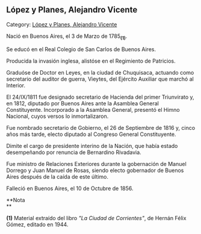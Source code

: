 ## López y Planes, Alejandro Vicente

Category: [López y Planes, Alejandro Vicente](http://descubrircorrientes.com.ar/2012/index.php/2232-biografias/l-m-n-n-o-p-q/lopez-y-planes-alejandro-vicente)

Nació en Buenos Aires, el 3 de Marzo de 1785<sub><strong>(1)</strong></sub>.

Se educó en el Real Colegio de San Carlos de Buenos Aires.

Producida la invasión inglesa, alistóse en el Regimiento de Patricios.

Graduóse de Doctor en Leyes, en la ciudad de Chuquisaca, actuando como secretario del auditor de guerra, Vieytes, del Ejército Auxiliar que marchó al Interior.

El 24/IX/1811 fue designado secretario de Hacienda del primer Triunvirato y, en 1812, diputado por Buenos Aires ante la Asamblea General Constituyente. Incorporado a la Asamblea General, presentó el Himno Nacional, cuyos versos lo inmortalizaron.

Fue nombrado secretario de Gobierno, el 26 de Septiembre de 1816 y, cinco años más tarde, electo diputado al Congreso General Constituyente.

Dimite el cargo de presidente interino de la Nación, que había estado desempeñando por renuncia de Bernardino Rivadavia.

Fue ministro de Relaciones Exteriores durante la gobernación de Manuel Dorrego y Juan Manuel de Rosas, siendo electo gobernador de Buenos Aires después de la caída de este último.

Falleció en Buenos Aires, el 10 de Octubre de 1856.

**Nota  
**

**(1)** Material extraído del libro _"La Ciudad de Corrientes"_, de Hernán Félix Gómez, editado en 1944.